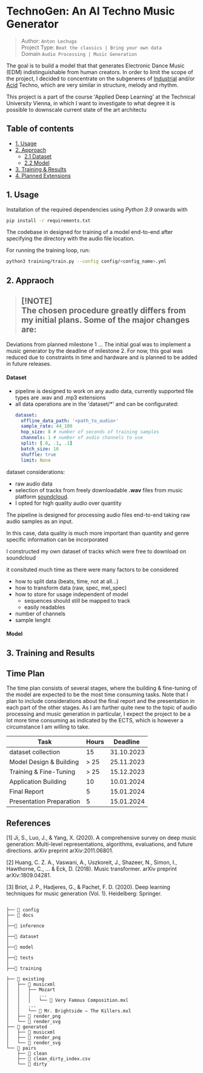 # TechnoGen: An AI Techno Music Generator

> Author: `Anton Lechuga` <br>
> Project Type: `Beat the classics | Bring your own data` <br>
> Domain `Audio Processing | Music Generation`

The goal is to build a model that that generates Electronic Dance Music (EDM) indistinguishable from human creators.
In order to limit the scope of the project, I decided to concentrate on the subgeneres of
[Industrial](https://en.wikipedia.org/wiki/Industrial_techno) and/or [Acid](https://en.wikipedia.org/wiki/Acid_techno) Techno, which are very similar in structure, melody and rhythm.

This project is a part of the course 'Applied Deep Learning' at the Technical University Vienna,
in which I want to investigate to what degree it is possible to downscale current state of the art
architectu

## Table of contents

- [1. Usage](#1-usage)
- [2. Approach](#2-appraoch)
  - [2.1 Dataset](#-dataset)
  - [2.2 Model](#-model)
- [3. Training & Results](#3-training-and-results)
- [4. Planned Extensions](#3-results)


## 1. Usage
Installation of the required dependencies using *Python 3.9* onwards with

```bash
pip install -r requirements.txt
```

The codebase in designed for training of a model end-to-end after specifying the directory with the audio file location.

For running the training loop, run:
```bash
python3 training/train.py --config config/<config_name>.yml
```




## 2. Appraoch
  > [!NOTE]<br>
  > The chosen procedure greatly differs from my initial plans. Some of the major changes are:
  > - 
  
  Deviations from planned milestone 1 ...
  The initial goal was to implement a music generator by the deadline of milestone 2. For now, this goal was reduced due to constraints in time and hardware and is planned to be added in future releases.


#### Dataset
- pipeline is designed to work on any audio data, currently supported file types are .wav and .mp3 extensions 
- all data operations are in the 'dataset/*' and can be configurated:
    ```yaml
    dataset:
      offline_data_path: '<path_to_audio>' 
      sample_rate: 44_100 
      hop_size: 8 # number of seconds of training samples
      channels: 1 # number of audio channels to use
      split: [.8, .1, .1] 
      batch_size: 16 
      shuffle: true
      limit: None
    ```



dataset considerations:
- raw audio data 
- selection of tracks from freely downloadable **.wav** files from music platform [soundcloud](https://soundcloud.com/discover). 
- I opted for high quality audio over quantity


The pipeline is designed for processing audio files end-to-end taking raw audio samples as an input.  

In this case, data quality is much more important than quantity and genre specific information can be incorporated

I constructed my own dataset of tracks which were free to download on soundcloud

it consituted much time as there were many factors to be considered

- how to split data (beats, time, not at all...)
- how to transform data (raw, spec, mel_spec)
- how to store for usage independent of model
  - sequences should still be mapped to track
  - easily readables
- number of channels
- sample lenght

#### Model


## 3. Training and Results





## Time Plan

The time plan consists of several stages, where the building & fine-tuning of the model are expected
to be the most time consuming tasks. Note that I plan to include considerations about the final report
and the presentation in each part of the other stages. As I am further quite new to the topic of audio processing
and music generation in particular, I expect the project to be a lot more time consuming as indicated by the
ECTS, which is however a circumstance I am willing to take.

| Task | Hours | Deadline |
| --- | --- | --- |
| dataset collection | 15 | 31.10.2023 |
| Model Design & Building| > 25  | 25.11.2023 |
| Training & Fine-Tuning| > 25 | 15.12.2023 |
| Application Building| 10 | 10.01.2024 |
| Final Report | 5 | 15.01.2024 |
| Presentation Preparation| 5 | 15.01.2024 |

## References

[1] Ji, S., Luo, J., & Yang, X. (2020).
A comprehensive survey on deep music generation: Multi-level representations, algorithms, evaluations, and future directions. arXiv preprint arXiv:2011.06801.

[2] Huang, C. Z. A., Vaswani, A., Uszkoreit, J., Shazeer, N., Simon, I., Hawthorne, C., ... & Eck, D. (2018).
Music transformer. arXiv preprint arXiv:1809.04281.

[3] Briot, J. P., Hadjeres, G., & Pachet, F. D. (2020). Deep learning techniques for music generation (Vol. 1).
Heidelberg: Springer.


```

├── 📂 config
├── 📂 docs
│
├──📂 inference
│
├──📂 dataset
│
├──📂 model
│
├──📂 tests
│
├──📂 training

├── 📂 existing
│   ├── 📂 musicxml
│   │   ├── Mozart
│   │   │   ...
│   │   │   └── 📜 Very Famous Composition.mxl
│   │   ...
│   │   └── 📜 Mr. Brightside – The Killers.mxl
│   ├── 📂 render_png
│   └── 📂 render_svg
├── 📂 generated
│   ├── 📂 musicxml
│   ├── 📂 render_png
│   └── 📂 render_svg
└── 📂 pairs
    ├── 📂 clean
    ├── 📜 clean_dirty_index.csv
    └── 📂 dirty
```